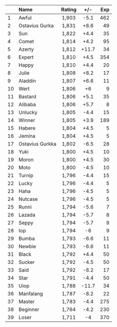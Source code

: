| |Name|Rating|+/-|Exp|
|-|:---|:----:|:-:|--:|
|1|Awful|1,903|-5.1|462|
|2|Ostavius Gurka|1,831|+8.6|49|
|3|Sun|1,822|+4.4|35|
|4|Comet|1,814|+4.2|95|
|5|Azerty|1,812|+11.7|34|
|6|Expert|1,810|+4.5|354|
|7|Happy|1,810|+4.4|20|
|8|Julie|1,808|+8.2|17|
|9|Aladdin|1,807|+6.6|11|
|10|Wert|1,806|+6|9|
|11|Bastard|1,806|+5.1|35|
|12|Alibaba|1,806|+5.7|8|
|13|Unlucky|1,805|-4.4|15|
|14|Winner|1,805|+3.9|189|
|15|Habere|1,804|+4.5|5|
|16|Jemina|1,804|+4.5|5|
|17|Ostavius Gurkka|1,802|-6.5|28|
|18|Yuki|1,800|+4.5|10|
|19|Moron|1,800|+4.5|30|
|20|Moto|1,800|-4.5|10|
|21|Turnip|1,796|-4.4|15|
|22|Lucky|1,796|-4.4|5|
|23|Haha|1,796|-4.5|5|
|24|Nutcase|1,796|-4.5|5|
|25|Runni|1,794|-5.6|7|
|26|Lazada|1,794|-5.7|8|
|27|Seppy|1,794|-5.7|9|
|28|Iop|1,794|-6|9|
|29|Bumba|1,793|-6.6|11|
|30|Newbie|1,793|-6.6|11|
|31|Black|1,792|+4.4|50|
|32|Sucker|1,792|-4.5|50|
|33|Said|1,792|-8.2|17|
|34|Star|1,791|-4.4|50|
|35|Uiop|1,788|-11.7|34|
|36|Manfalang|1,787|-8.2|22|
|37|Master|1,783|-4.4|275|
|38|Beginner|1,764|-4.2|230|
|39|Loser|1,711|-4|370|

